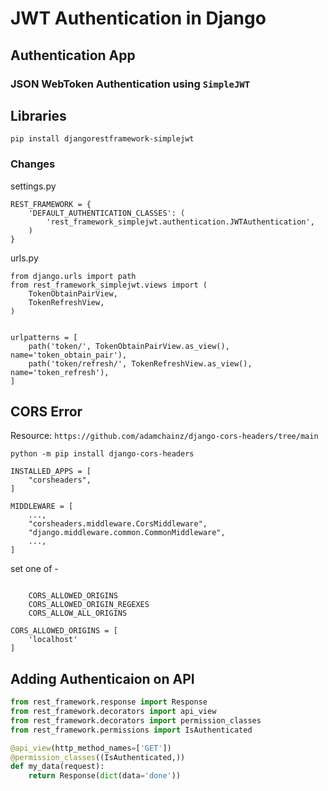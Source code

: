 # JWT Authentication in Django

## Authentication App

### JSON WebToken Authentication using `SimpleJWT`

## Libraries
`pip install djangorestframework-simplejwt`

 
### Changes
settings.py
```pycon
REST_FRAMEWORK = {
    'DEFAULT_AUTHENTICATION_CLASSES': (
        'rest_framework_simplejwt.authentication.JWTAuthentication',
    )
}
```

urls.py
```pycon
from django.urls import path
from rest_framework_simplejwt.views import (
    TokenObtainPairView,
    TokenRefreshView,
)


urlpatterns = [
    path('token/', TokenObtainPairView.as_view(), name='token_obtain_pair'),
    path('token/refresh/', TokenRefreshView.as_view(), name='token_refresh'),
]
```




## CORS Error

Resource: `https://github.com/adamchainz/django-cors-headers/tree/main`

`python -m pip install django-cors-headers`

```pycon
INSTALLED_APPS = [
    "corsheaders",
]

MIDDLEWARE = [
    ...,
    "corsheaders.middleware.CorsMiddleware",
    "django.middleware.common.CommonMiddleware",
    ...,
]
```
set one of - 
```pycon

    CORS_ALLOWED_ORIGINS
    CORS_ALLOWED_ORIGIN_REGEXES
    CORS_ALLOW_ALL_ORIGINS

```

```pycon
CORS_ALLOWED_ORIGINS = [
    'localhost'
]
```

## Adding Authenticaion on API

```py
from rest_framework.response import Response
from rest_framework.decorators import api_view
from rest_framework.decorators import permission_classes
from rest_framework.permissions import IsAuthenticated

@api_view(http_method_names=['GET'])
@permission_classes((IsAuthenticated,))
def my_data(request):
    return Response(dict(data='done'))

```